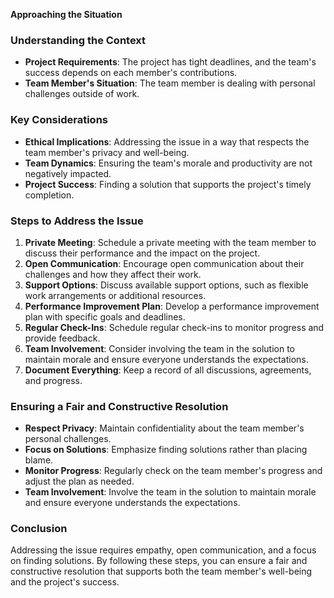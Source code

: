 **Approaching the Situation**

### **Understanding the Context**

- **Project Requirements**: The project has tight deadlines, and the team's success depends on each member's contributions.
- **Team Member's Situation**: The team member is dealing with personal challenges outside of work.

### **Key Considerations**

- **Ethical Implications**: Addressing the issue in a way that respects the team member's privacy and well-being.
- **Team Dynamics**: Ensuring the team's morale and productivity are not negatively impacted.
- **Project Success**: Finding a solution that supports the project's timely completion.

### **Steps to Address the Issue**

1.  **Private Meeting**: Schedule a private meeting with the team member to discuss their performance and the impact on the project.
2.  **Open Communication**: Encourage open communication about their challenges and how they affect their work.
3.  **Support Options**: Discuss available support options, such as flexible work arrangements or additional resources.
4.  **Performance Improvement Plan**: Develop a performance improvement plan with specific goals and deadlines.
5.  **Regular Check-Ins**: Schedule regular check-ins to monitor progress and provide feedback.
6.  **Team Involvement**: Consider involving the team in the solution to maintain morale and ensure everyone understands the expectations.
7.  **Document Everything**: Keep a record of all discussions, agreements, and progress.

### **Ensuring a Fair and Constructive Resolution**

-   **Respect Privacy**: Maintain confidentiality about the team member's personal challenges.
-   **Focus on Solutions**: Emphasize finding solutions rather than placing blame.
-   **Monitor Progress**: Regularly check on the team member's progress and adjust the plan as needed.
-   **Team Involvement**: Involve the team in the solution to maintain morale and ensure everyone understands the expectations.

### **Conclusion**

Addressing the issue requires empathy, open communication, and a focus on finding solutions. By following these steps, you can ensure a fair and constructive resolution that supports both the team member's well-being and the project's success.